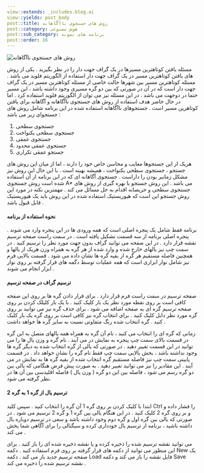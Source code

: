```yaml
---
view::extends: _includes.blog.ai
view::yields: post_body
post::title: روش های جستجوی ناآگاهانه
post::category: هوش مصنوعی
post::sub_category: برنامه های نمونه
post::order: 16
---
```


![روش های جستجوی ناآگاهانه ](@url('assets/images/ai/program-search.jpg'))

مسئله یافتن کوتاهترین مسیرها در یک گراف جهت دار را در نظر بگیرید . یکی از روش های یافتن کوتاهترین مسیر در یک گراف جهت دار استفاده از الگوریتم فلوید می باشد . مسئله کوتاهترین مسیر بین شهرها حالت خاصی از مسئله کوتاهترین مسیر در یک گراف جهت دار است که در آن در صورتی که بین دو گره مسیری وجود داشته باشد ، این مسیر حتما در دوجهت می باشد . در این مسئله نیز می توان از الگوریتم فلوید استفاده کرد . اما در حال حاضر هدف استفاده از روش های جستجوی ناآگاهانه و آگاهانه برای یافتن کوتاهرین مسیر است . جستجوهای ناآگاهانه استفاده شده در این برنامه شامل روش های جستجوای زیر می باشد :

1. جستجوی سطحی
2. جستجوی سطحی یکنواخت
3. جستجوی عمقی
4. جستجوی عمقی محدود
5. جستجو عمقی تکراری

هریک از این جستجوها معایب و محاسن خاص خود را دارند ، اما از میان این روش های جستجو ، جستجوی سطحی یکنواخت ، همیشه بهینه است . با این حال این روش نیز مشکل زمانبر بودن را داراست . جستجوی آگاهانه ای که در این برنامه از آن استفاده شده است روش جستجوی A* می باشد . این روش جستجو با بهره گیری از روش های جستجوی سطحی و حریصانه اقدام به حل مسائل می کند . مهمترین نکته در مورد این روش جستجو این است که هیوریستیک استفاده شده در این روش باید یک هیوریستیک قابل قبول باشد .

#### نحوه استفاده از برنامه

برنامه فقط شامل یک پنجره اصلی است که همه ورودی ها در این پنجره وارد می شوند . پنجره اصلی برنامه از سه قسمت تشکیل یافته است . در سمت راست صفحه ترسیم نقشه قرار دارد . در این صفحه می توانید گراف بدون جهت مورد نظر را ترسیم کنید . در سمت چپ نیز یالهای خارج شده و وارد شده از هر گره به همراه وزن هریک از یالها و همچنین فاصله مستقیم هر گره از بقیه گره ها نشان داده می شود . قسمت بالایی فرم نیز شامل نوار ابزاری است که همه عملیات توسط دگمه های قرار گرفته بر روی نوار ابزار انجام می شوند .

#### ترسیم گراف در صفحه ترسیم

صفحه ترسیم در سمت راست فرم قرار دارد . برای قرار دادن گره ها بر روی این صفحه کافی است بر روی نقطه مورد نظر یک بار کلیک کنید . با یک بار کلیلک کردن بر روی صفحه ترسیم گره ای به صفحه اضافه می شود . برای حذف گره نیز می توانید بر روی گره مورد نظر دابل کلیک کنید . برای انتخاب گره نیز کافی است بر روی گره یک بار کلیک کنید . گره انتخاب شده رنگ متفاوتی نسبت به سایر گره ها خواهد داشت .

زمانی که گره ای را انتخاب می کنید ، نام آن گره به همراه همه یالهای متصل به این گره در قسمت بالای سمت چپ پنجره به نمایش در می آیند . نام گره و وزن یال ها را می توانید در این قسمت تغییر دهید . در صورتی که یالی از گره انتخاب شده به دیگر گره ها وجود نداشته باشد ، بخش بالایی سمت چپ فقط نام گره را نشان خواهد داد . در قسمت پایینی سمت چپ نیز فاصله مستقیم گره انتخاب شده از بقیه گره ها به نمایش در می آیند . این مقادیر را نیز می توانید تغییر دهید . به صورت پیش فرض هنگامی که یالی بین دو گره رسم می شود ، فاصله بین این دو گره ( وزن یال ) فاصله اقلیدسی بین آن ها در نظر گرفته می شود.

#### ترسیم یال از گره 1 به گره 2

ابتدا با کلیک کردن بر روی گره 1 آن گره را انتخاب کنید . سپس کلید Ctrl را فشار داده و و بر روی گره 2 کلیک کنید . در این هنگام یالی بین گره 1 و گره 2 ترسیم می شود . در صورتی که یالی بین گره اول و گره دوم وجود داشته باشد و سعی در ترسیم دوباره یال داشته باشید ، برنامه از ترسیم یال خودداری کرده و سیگنالی را برای آگاهی شما پخش می کند .

می توانید نقشه ترسیم شده را ذخیره کرده و یا نقشه ذخیره شده ای را باز کنید . برای این منظور می توانید از دکمه های قرار گرفته بر روی فرم استفاده کنید . دکمه New یک صفحه ترسیم جدید باز می کند . دکمه Load فایل نقشه را باز می کند و دکمه Save نقشه ترسیم شده را ذخیره می کند .
